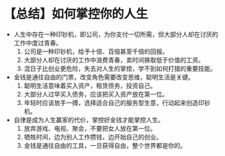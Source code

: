 # 【总结】如何掌控你的人生

-   人生中存在一种印钞机，即公司，为你支付一切所需，但大部分人却在讨厌的工作中度过青春。
    1.  公司是一种印钞机，给予十倍、百倍甚至千倍的回报。
    2.  大部分人却在讨厌的工作中浪费青春，卖时间换取低于价值的工资。
    3.  混日子比创业更危险，失去对人生的掌控，学不到如何打猎的重要技能。
-   金钱是通往自由的门票，改变角色需要改变思维，聪明生活是关键。
    1.  聪明生活意味着买入资产，租赁债务，投资自己。
    2.  大部分人过早买入债务，应该把买入资产放在第一位。
    3.  年轻时应该放手一搏，选择适合自己的服务型生意，行动起来创造印钞机。
-   自律是成为人生赢家的代价，掌控好金钱才能掌控人生。
    1.  放弃游戏、电视、聚会，不要把女人放在第一位。
    2.  牺牲时间，边为别人工作攒钱，边开始自己的创业。
    3.  金钱是通往自由的工具，一旦获得自由，整个世界都是你的。